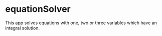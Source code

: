 # equationSolver
This app solves equations with one, two or three variables which have an integral solution.